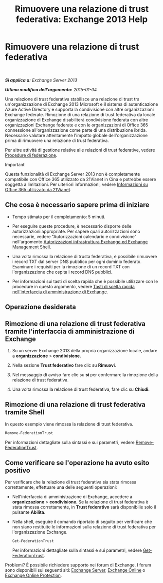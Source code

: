 ﻿---
title: 'Rimuovere una relazione di trust federativa: Exchange 2013 Help'
TOCTitle: Rimuovere una relazione di trust federativa
ms:assetid: dc4d126d-b567-470d-a5d0-e1402bf8f369
ms:mtpsurl: https://technet.microsoft.com/it-it/library/JJ657500(v=EXCHG.150)
ms:contentKeyID: 50481848
ms.date: 05/22/2018
mtps_version: v=EXCHG.150
ms.translationtype: MT
---

# Rimuovere una relazione di trust federativa

 

_**Si applica a:** Exchange Server 2013_

_**Ultima modifica dell'argomento:** 2015-01-04_

Una relazione di trust federativa stabilisce una relazione di trust tra un'organizzazione di Exchange 2013 Microsoft e il sistema di autenticazione Azure Active Directory e supporta la condivisione con altre organizzazioni Exchange federate. Rimozione di una relazione di trust federativa da locale organizzazione di Exchange disabiliterà condivisione federata con altre organizzazioni Exchange federate e con le organizzazioni di Office 365 connessione all'organizzazione come parte di una distribuzione ibrida. Necessario valutare attentamente l'impatto globale dell'organizzazione prima di rimuovere una relazione di trust federativa.

Per altre attività di gestione relative alle relazioni di trust federative, vedere [Procedure di federazione](federation-procedures-exchange-2013-help.md).


> [!IMPORTANT]
> Questa funzionalità di Exchange Server 2013 non è completamente compatibile con Office 365 utilizzato da 21Vianet in Cina e potrebbe essere soggetta a limitazioni. Per ulteriori informazioni, vedere <A href="https://go.microsoft.com/fwlink/?linkid=313640">Informazioni su Office 365 utilizzato da 21Vianet</A>.



## Che cosa è necessario sapere prima di iniziare

  - Tempo stimato per il completamento: 5 minuti.

  - Per eseguire queste procedure, è necessario disporre delle autorizzazioni appropriate. Per sapere quali autorizzazioni sono necessarie, vedere "Autorizzazioni calendario e condivisione" nell'argomento [Autorizzazioni infrastruttura Exchange ed Exchange Management Shell](exchange-and-shell-infrastructure-permissions-exchange-2013-help.md).

  - Una volta rimossa la relazione di trusta federativa, è possibile rimuovere i record TXT dal server DNS pubblico per ogni dominio federato. Esaminare i requisiti per la rimozione di un record TXT con l'organizzazione che ospita i record DNS pubblici.

  - Per informazioni sui tasti di scelta rapida che è possibile utilizzare con le procedure in questo argomento, vedere [Tasti di scelta rapida nell'interfaccia di amministrazione di Exchange](keyboard-shortcuts-in-the-exchange-admin-center-exchange-online-protection-help.md).

## Operazione desiderata

## Rimozione di una relazione di trust federativa tramite l'interfaccia di amministrazione di Exchange

1.  Su un server Exchange 2013 della propria organizzazione locale, andare a **organizzazione** \> **condivisione**.

2.  Nella sezione **Trust federativo** fare clic su **Rimuovi**.

3.  Nel messaggio di avviso fare clic su **sì** per confermare la rimozione della relazione di trust federativa.

4.  Una volta rimossa la relazione di trust federativa, fare clic su **Chiudi**.

## Rimozione di una relazione di trust federativa tramite Shell

In questo esempio viene rimossa la relazione di trust federativa.

```powershell
Remove-FederationTrust
```

Per informazioni dettagliate sulla sintassi e sui parametri, vedere [Remove-FederationTrust](https://technet.microsoft.com/it-it/library/dd351153\(v=exchg.150\)).

## Come verificare se l'operazione ha avuto esito positivo

Per verificare che la relazione di trust federativa sia stata rimossa correttamente, effettuare una delle seguenti operazioni:

  - Nell'interfaccia di amministrazione di Exchange, accedere a **organizzazione** \> **condivisione**. Se la relazione di trust federativa è stata rimossa correttamente, in **Trust federativo** sarà disponibilie solo il pulsante **Abilita**.

  - Nella shell, eseguire il comando riportato di seguito per verificare che non siano restituite le informazioni sulla relazione di trust federativa per l'organizzazione Exchange.
    
    ```powershell
    Get-FederationTrust
    ```
    
    Per informazioni dettagliate sulla sintassi e sui parametri, vedere [Get-FederationTrust](https://technet.microsoft.com/it-it/library/dd351262\(v=exchg.150\)).

Problemi? È possibile richiedere supporto nei forum di Exchange. I forum sono disponibili sui seguenti siti: [Exchange Server](https://go.microsoft.com/fwlink/p/?linkid=60612), [Exchange Online](https://go.microsoft.com/fwlink/p/?linkid=267542) o [Exchange Online Protection](https://go.microsoft.com/fwlink/p/?linkid=285351).

